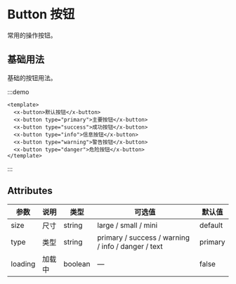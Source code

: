 # Button 按钮

常用的操作按钮。

## 基础用法

基础的按钮用法。

:::demo

```vue
<template>
  <x-button>默认按钮</x-button>
  <x-button type="primary">主要按钮</x-button>
  <x-button type="success">成功按钮</x-button>
  <x-button type="info">信息按钮</x-button>
  <x-button type="warning">警告按钮</x-button>
  <x-button type="danger">危险按钮</x-button>
</template>
```
:::

## Attributes

| 参数    | 说明   | 类型    | 可选值                                             | 默认值  |
| ------- | ------ | ------- | -------------------------------------------------- | ------- |
| size    | 尺寸   | string  | large / small / mini                               | default |
| type    | 类型   | string  | primary / success / warning / info / danger / text | primary |
| loading | 加载中 | boolean | —                                                  | false   |
